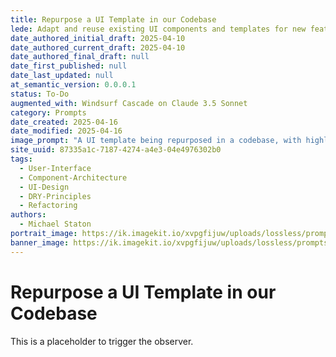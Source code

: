 ```yaml
---
title: Repurpose a UI Template in our Codebase
lede: Adapt and reuse existing UI components and templates for new features
date_authored_initial_draft: 2025-04-10
date_authored_current_draft: 2025-04-10
date_authored_final_draft: null
date_first_published: null
date_last_updated: null
at_semantic_version: 0.0.0.1
status: To-Do
augmented_with: Windsurf Cascade on Claude 3.5 Sonnet
category: Prompts
date_created: 2025-04-16
date_modified: 2025-04-16
image_prompt: "A UI template being repurposed in a codebase, with highlighted reusable components, a code editor view, and a preview pane showing the adapted interface. The design is collaborative, modular, and developer-focused."
site_uuid: 87335a1c-7187-4274-a4e3-04e4976302b0
tags: 
  - User-Interface
  - Component-Architecture
  - UI-Design
  - DRY-Principles
  - Refactoring
authors:
  - Michael Staton
portrait_image: https://ik.imagekit.io/xvpgfijuw/uploads/lossless/prompts/user-interface/2025-05-05_portrait_image_Repurpose-a-UI-Template-in-our-Codebase_a124688f-d4cd-4211-ad06-2bc9a65b7b65_67tWVrwWJ.webp
banner_image: https://ik.imagekit.io/xvpgfijuw/uploads/lossless/prompts/user-interface/2025-05-05_banner_image_Repurpose-a-UI-Template-in-our-Codebase_f56163db-6ae9-4e4d-a812-5fe3e8ecc1c7_TDvW5l393.webp
---
```

# Repurpose a UI Template in our Codebase

This is a placeholder to trigger the observer.